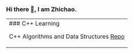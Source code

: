 ### Hi there 👋, I am Zhichao.

<table><tr>

<td valign="top">
### C++ Learning

C++ Algorithms and Data Structures [Repo](https://github.com/ciaociaocu/Play_with_Algorithm.git)

</td>

<!--
**ciaociaocu/ciaociaocu** is a ✨ _special_ ✨ repository because its `README.md` (this file) appears on your GitHub profile.

Here are some ideas to get you started:

- 🔭 I’m currently working on ...
- 🌱 I’m currently learning ...
- 👯 I’m looking to collaborate on ...
- 🤔 I’m looking for help with ...
- 💬 Ask me about ...
- 📫 How to reach me: ...
- 😄 Pronouns: ...
- ⚡ Fun fact: ...
-->
